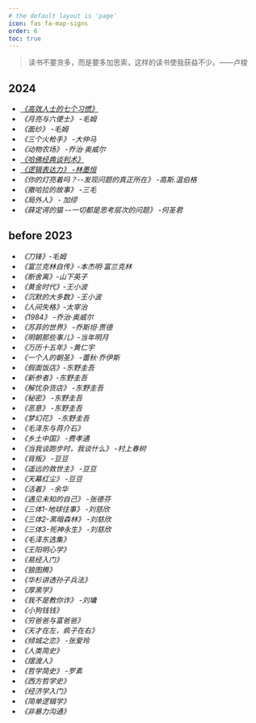 ```yaml
---
# the default layout is 'page'
icon: fas fa-map-signs
order: 6
toc: true
---
```


> 读书不要贪多，而是要多加思索，这样的读书使我获益不少。——卢梭

## 2024
- [*《高效人士的七个习惯》*](https://jasonbourne723.github.io/posts/read-7-habits/)
- *《月亮与六便士》 -毛姆*
- *《面纱》 -毛姆*
- *《三个火枪手》 -大仲马*
- *《动物农场》 -乔治·奥威尔*
- [*《哈佛经典谈判术》*](https://jasonbourne723.github.io/posts/read-tanpan/)
- [*《逻辑表达力》 -林墨恒*](https://jasonbourne723.github.io/posts/read-logic-expression/)
- *《你的灯亮着吗？--发现问题的真正所在》 -高斯.温伯格*
- *《撒哈拉的故事》 -三毛*
- *《局外人》 - 加缪*
- *《薛定谔的猫 --一切都是思考层次的问题》 -何圣君*
    

## before 2023

- *《刀锋》-毛姆* 
- *《富兰克林自传》-本杰明·富兰克林*
- *《断舍离》-山下英子*
- *《黄金时代》-王小波*
- *《沉默的大多数》-王小波*
- *《人间失格》-太宰治*
- *《1984》 -乔治·奥威尔*
- *《苏菲的世界》 -乔斯坦·贾德*
- *《明朝那些事儿》-当年明月*
- *《万历十五年》-黄仁宇*
- *《一个人的朝圣》 -蕾秋·乔伊斯*
- *《假面饭店》-东野圭吾*
- *《新参者》-东野圭吾*
- *《解忧杂货店》 -东野圭吾* 
- *《秘密》 -东野圭吾*
- *《恶意》 -东野圭吾*
- *《梦幻花》 -东野圭吾*
- *《毛泽东与蒋介石》*
- *《乡土中国》 -费孝通*
- *《当我谈跑步时，我谈什么》 -村上春树*
- *《背叛》 -豆豆*
- *《遥远的救世主》 -豆豆*
- *《天幕红尘》 -豆豆*
- *《活着》 -余华*
- *《遇见未知的自己》 -张德芬*
- *《三体1-地球往事》 -刘慈欣*
- *《三体2-黑暗森林》 -刘慈欣*
- *《三体3-死神永生》 -刘慈欣*
- *《毛泽东选集》*
- *《王阳明心学》*
- *《易经入门》*
- *《狼图腾》*
- *《华杉讲透孙子兵法》*
- *《厚黑学》*
- *《我不是教你诈》 -刘墉*
- *《小狗钱钱》*
- *《穷爸爸与富爸爸》*
- *《天才在左，疯子在右》*
- *《倾城之恋》 -张爱玲*
- *《人类简史》*
- *《摆渡人》*
- *《哲学简史》 -罗素*
- *《西方哲学史》*
- *《经济学入门》*
- *《简单逻辑学》*
- *《非暴力沟通》*


